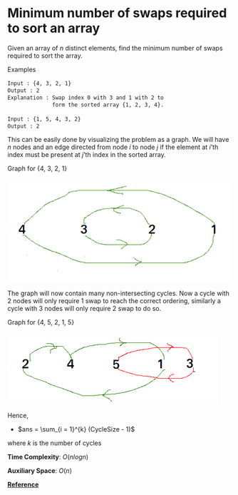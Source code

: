 # Minimum number of swaps required to sort an array

Given an array of $n$ distinct elements, find the minimum number of swaps required to sort the array.

Examples

```
Input : {4, 3, 2, 1}
Output : 2
Explanation : Swap index 0 with 3 and 1 with 2 to 
              form the sorted array {1, 2, 3, 4}.

Input : {1, 5, 4, 3, 2}
Output : 2
```

This can be easily done by visualizing the problem as a graph. We will have $n$ nodes and an edge directed from node $i$ to node $j$ if the element at $i$’th index must be present at $j$’th index in the sorted array.

Graph for {4, 3, 2, 1}

![img](img/a1.png)

The graph will now contain many non-intersecting cycles. Now a cycle with 2 nodes will only require 1 swap to reach the correct ordering, similarly a cycle with 3 nodes will only require 2 swap to do so.

Graph for {4, 5, 2, 1, 5}

![img](img/b1.png)

Hence,
- $ans = \sum_{i = 1}^{k} (CycleSize - 1)$ 

where $k$ is the number of cycles

**Time Complexity**: $O(n log n)$

**Auxiliary Space**: $O(n)$

[**Reference**](https://stackoverflow.com/questions/20990127/sorting-a-sequence-by-swapping-adjacent-elements-using-minimum-swaps)